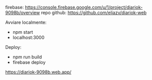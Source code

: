 firebase: https://console.firebase.google.com/u/1/project/diariok-9098b/overview
repo github: https://github.com/eliazv/diariok-web

Avviare localmente:

- npm start
- localhost:3000

Deploy:

- npm run build
- firebase deploy

https://diariok-9098b.web.app/
